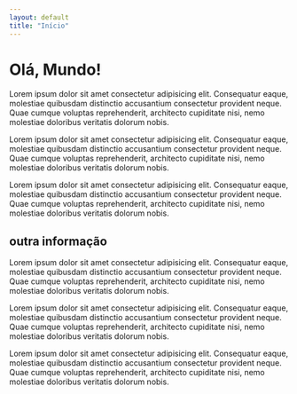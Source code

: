 ```yaml
---
layout: default
title: "Início"
---
```


# Olá, Mundo!

Lorem ipsum dolor sit amet consectetur adipisicing elit. Consequatur eaque, molestiae quibusdam distinctio accusantium consectetur provident neque. Quae cumque voluptas reprehenderit, architecto cupiditate nisi, nemo molestiae doloribus veritatis dolorum nobis.

Lorem ipsum dolor sit amet consectetur adipisicing elit. Consequatur eaque, molestiae quibusdam distinctio accusantium consectetur provident neque. Quae cumque voluptas reprehenderit, architecto cupiditate nisi, nemo molestiae doloribus veritatis dolorum nobis.

Lorem ipsum dolor sit amet consectetur adipisicing elit. Consequatur eaque, molestiae quibusdam distinctio accusantium consectetur provident neque. Quae cumque voluptas reprehenderit, architecto cupiditate nisi, nemo molestiae doloribus veritatis dolorum nobis.

## outra informação

Lorem ipsum dolor sit amet consectetur adipisicing elit. Consequatur eaque, molestiae quibusdam distinctio accusantium consectetur provident neque. Quae cumque voluptas reprehenderit, architecto cupiditate nisi, nemo molestiae doloribus veritatis dolorum nobis.

Lorem ipsum dolor sit amet consectetur adipisicing elit. Consequatur eaque, molestiae quibusdam distinctio accusantium consectetur provident neque. Quae cumque voluptas reprehenderit, architecto cupiditate nisi, nemo molestiae doloribus veritatis dolorum nobis.

Lorem ipsum dolor sit amet consectetur adipisicing elit. Consequatur eaque, molestiae quibusdam distinctio accusantium consectetur provident neque. Quae cumque voluptas reprehenderit, architecto cupiditate nisi, nemo molestiae doloribus veritatis dolorum nobis.